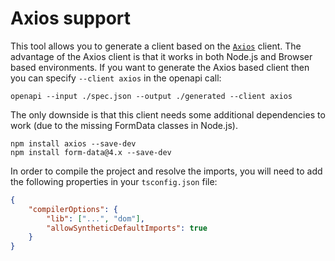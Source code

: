 # Axios support

This tool allows you to generate a client based on the [`Axios`](https://www.npmjs.com/package/axios) client.
The advantage of the Axios client is that it works in both Node.js and Browser based environments.
If you want to generate the Axios based client then you can specify `--client axios` in the openapi call:

`openapi --input ./spec.json --output ./generated --client axios`

The only downside is that this client needs some additional dependencies to work (due to the missing FormData
classes in Node.js).

```
npm install axios --save-dev
npm install form-data@4.x --save-dev
```

In order to compile the project and resolve the imports, you will need to add the following properties
in your `tsconfig.json` file:
```json
{
    "compilerOptions": {
        "lib": ["...", "dom"],
        "allowSyntheticDefaultImports": true
    }
}
```
